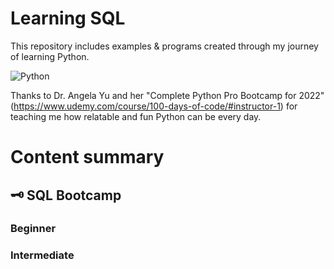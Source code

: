 # Learning SQL
This repository includes examples & programs created through my journey of learning Python. 

![Python](https://cdn.hackersandslackers.com/2019/02/_retina/SQLpt1-3@2x.jpg)


Thanks to Dr. Angela Yu and her "Complete Python Pro Bootcamp for 2022" (https://www.udemy.com/course/100-days-of-code/#instructor-1) for teaching me how relatable and fun Python can be every day.

# Content summary

  ## :old_key: SQL Bootcamp
  ### Beginner
  ### Intermediate
